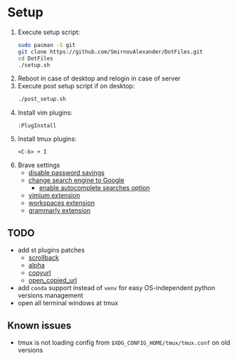 # Setup

1) Execute setup script:
    ```bash
    sudo pacman -S git
    git clone https://github.com/SmirnovAlexander/DotFiles.git
    cd DotFiles
    ./setup.sh
    ```
2) Reboot in case of desktop and relogin in case of server
3) Execute post setup script if on desktop:
    ```bash
    ./post_setup.sh
    ```
4) Install vim plugins:
    ```
    :PlugInstall
    ```
5) Install tmux plugins:
    ```
    <C-b> + I
    ```
6) Brave settings
    - [disable password savings](brave://settings/passwords)
    - [change search engine to Google](brave://settings/search)
        * [enable autocomplete searches option](brave://settings/privacy)
    - [vimium extension](https://chrome.google.com/webstore/detail/vimium/dbepggeogbaibhgnhhndojpepiihcmeb?hl=en)
    - [workspaces extension](https://chrome.google.com/webstore/detail/workspaces/hpljjefgmnkloakbfckghmlapghabgfa?hl=en)
    - [grammarly extension](https://chrome.google.com/webstore/detail/grammarly-grammar-checker/kbfnbcaeplbcioakkpcpgfkobkghlhen)

## TODO

- add st plugins patches
    * [scrollback](https://st.suckless.org/patches/scrollback/)
    * [alpha](https://st.suckless.org/patches/alpha/)
    * [copyurl](https://st.suckless.org/patches/copyurl/)
    * [open_copied_url](https://st.suckless.org/patches/open_copied_url/)
- add `conda` support instead of `venv` for easy OS-independent python versions management
- open all terminal windows at tmux

## Known issues

- tmux is not loading config from `$XDG_CONFIG_HOME/tmux/tmux.conf` on old versions
